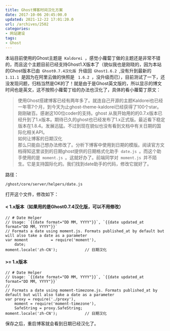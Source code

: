 ```yaml
---
title: Ghost博客时间汉化方案
date: 2017-10-06 20:45:00.0
updated: 2021-12-22 17:01:20.0
url: /archives/2502
categories: 
- 网站建设
tags: 
- Ghost
---
```


<p>本站目前使用的Ghost主题是<code> Kaldorei </code>，感觉小蘿蔔丁做的主题还是非常不错的，而且这个主题目前已经支持Ghost1.X版本了（貌似我也是刚晓的，因为本站的Ghost版本已由<code> Ghsot0.7.4汉化版 </code>升级回<code> Ghost1.6.2 </code>,没有升到最新的<code> 1.11.1 </code>是因为在阿里云做的快照是 <code> 1.6.2 </code>，没升级而已），目前测试了一下，还没发现问题，归档当然是OK的了！就是由于是Ghost英文版的，所以显示的博文时间也是英文，这不按照小蘿蔔丁给的办法也汉化了，具体的看小蘿蔔丁原文：</p><blockquote><p>使用Ghost搭建博客已经有两年多了。就连自己开源的主题Kaldorei也已经一年零7个月，到今天为止ghost-theme-kaldorei已经获得了100个star。刚刚破百。感谢这100位coder的支持。ghost 从我开始用的的0.7.x版本已经升到了1.x版本。期待已久的ghost也已经发布了1.x正式版。最近看下稳定版本在1.8.4。发展迅猛。不过到现在貌似也没有看到文档中有关日期的国际化相关API。<br />如何让博客的日期汉化<br />那么只能自己想办法修改了。分析下博客中使用到日期的模版。阅读官方文档得知这里谈到的日期ghost提供的日期格式化助手<code> date.js </code>。而这个助手使用的是<code> moment.js </code>。这就好办了。前端同学对<code> moment.js </code>并不陌生。它是支持国际化的。我们找到date助手的代码，修改它就好了。</p></blockquote><p>路径：</p><pre><code class="lang-bash">/ghost/core/server/helpers/date.js</code></pre><p>打开这个文件，修改如下：</p><h4>&lt; 1.x版本（如果用的是Ghost0.7.4汉化版，可以不用修改）</h4><pre><code class="lang-bash">// # Date Helper
// Usage: `{{date format=&quot;DD MM, YYYY&quot;}}`, `{{date updated_at format=&quot;DD MM, YYYY&quot;}}`
// Formats a date using moment.js. Formats published_at by default but will also take a date as a parameter
var moment          = require('moment'),
    date;
moment.locale('zh-CN');            // 日期汉化  </code></pre><h4>&gt;= 1.x版本</h4><pre><code class="lang-bash">// # Date Helper
// Usage: `{{date format=&quot;DD MM, YYYY&quot;}}`, `{{date updated_at format=&quot;DD MM, YYYY&quot;}}`
//
// Formats a date using moment-timezone.js. Formats published_at by default but will also take a date as a parameter
var proxy = require('./proxy'),
    moment = require('moment-timezone'),
    SafeString = proxy.SafeString;
moment.locale('zh-CN');            // 日期汉化 </code></pre><p>保存之后，重启博客就会看到日期已经汉化了。</p>